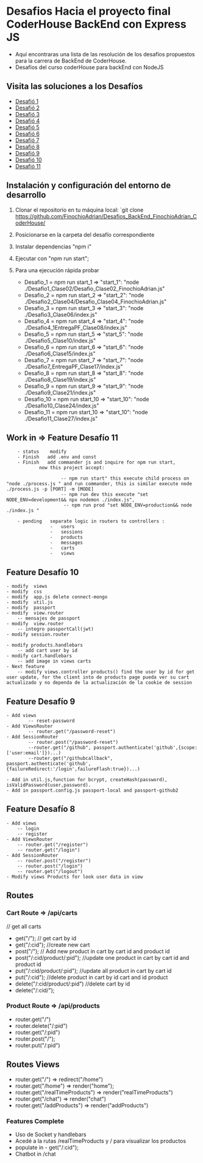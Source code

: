 # Desafios Hacia el proyecto final CoderHouse BackEnd con Express JS

- Aquí encontraras una lista de las resolución de los desafíos propuestos para la carrera de BackEnd de CoderHouse.
- Desafíos del curso coderHouse para backEnd con NodeJS

## Visita las soluciones a los Desafíos

- [Desafió 1](https://github.com/FinochioAdrian/Desafios_BackEnd_FinochioAdrian_CoderHouse/tree/main/Desafio1_Clase02)
- [Desafió 2](https://github.com/FinochioAdrian/Desafios_BackEnd_FinochioAdrian_CoderHouse/tree/main/Desafio2_Clase04)
- [Desafió 3](https://github.com/FinochioAdrian/Desafios_BackEnd_FinochioAdrian_CoderHouse/tree/main/Desafio3_Clase06)
- [Desafió 4](https://github.com/FinochioAdrian/Desafios_BackEnd_FinochioAdrian_CoderHouse/tree/main/Desafio4_1EntregaPF_Clase08)
- [Desafió 5](https://github.com/FinochioAdrian/Desafios_BackEnd_FinochioAdrian_CoderHouse/tree/main/Desafio5_Clase10)
- [Desafió 6](https://github.com/FinochioAdrian/Desafios_BackEnd_FinochioAdrian_CoderHouse/tree/main/Desafio6_Clase15)
- [Desafió 7](https://github.com/FinochioAdrian/Desafios_BackEnd_FinochioAdrian_CoderHouse/tree/main/Desafio7_EntregaPF_Clase17)
- [Desafió 8](https://github.com/FinochioAdrian/Desafios_BackEnd_FinochioAdrian_CoderHouse/tree/main/Desafio8_Clase19)
- [Desafió 9](https://github.com/FinochioAdrian/Desafios_BackEnd_FinochioAdrian_CoderHouse/tree/main/Desafio9_Clase21)
- [Desafió 10](https://github.com/FinochioAdrian/Desafios_BackEnd_FinochioAdrian_CoderHouse/tree/main/Desafio10_Clase24)
- [Desafió 11](https://github.com/FinochioAdrian/Desafios_BackEnd_FinochioAdrian_CoderHouse/tree/main/Desafio11_Clase27)

## Instalación y configuración del entorno de desarrollo

1. Clonar el repositorio en tu máquina local: `git clone <https://github.com/FinochioAdrian/Desafios_BackEnd_FinochioAdrian_CoderHouse/>

2. Posicionarse en la carpeta del desafío correspondiente

3. Instalar dependencias "npm i"

4. Ejecutar con "npm run start";

5. Para una ejecución rápida probar
     - Desafio_1 = npm run start_1 => "start_1": "node ./Desafio1_Clase02/Desafio_Clase02_FinochioAdrian.js"
     - Desafio_2 = npm run start_2 => "start_2": "node ./Desafio2_Clase04/Desafio_Clase04_FinochioAdrian.js"
     - Desafio_3 = npm run start_3 => "start_3": "node ./Desafio3_Clase06/index.js"
     - Desafio_4 = npm run start_4 => "start_4": "node ./Desafio4_1EntregaPF_Clase08/index.js"
     - Desafio_5 = npm run start_5 => "start_5": "node ./Desafio5_Clase10/index.js"
     - Desafio_6 = npm run start_6 => "start_6": "node ./Desafio6_Clase15/index.js"
     - Desafio_7 = npm run start_7 => "start_7": "node ./Desafio7_EntregaPF_Clase17/index.js"
     - Desafio_8 = npm run start_8 => "start_8": "node ./Desafio8_Clase19/index.js"
     - Desafio_9 = npm run start_9 => "start_9": "node ./Desafio9_Clase21/index.js"
     - Desafio_10 = npm run start_10 => "start_10": "node ./Desafio10_Clase24/index.js"
     - Desafio_11 = npm run start_10 => "start_10": "node ./Desafio11_Clase27/index.js"

## Work in => Feature Desafío 11


        - status    modify
        - Finish   add .env and const
        - Finish   add commander js and inquire for npm run start,
                now this project accept:
                
                        -- npm run start" this execute child process on "node ./process.js " and run commander, this is similar execute node ./process.js -p [PORT] -m [MODE]
                        -- npm run dev this execute "set NODE_ENV=development&& npx nodemon ./index.js",
                         -- npm run prod "set NODE_ENV=production&& node ./index.js "

        - pending   separate logic in routers to controllers :
                    -   users
                    -   sessions
                    -   products
                    -   messages
                    -   carts
                    -   views

## Feature Desafío 10

    - modify  views
    - modify  css
    - modify  app.js delete connect-mongo
    - modify  util.js
    - modify  passport
    - modify  view.router
        -- mensajes de passport
    - modify  view.router
        -- integro passportCall(jwt)
    - modify session.router
         
    - modify products.handlebars 
        -- add cart user by id
    - modify cart.handlebars
        -- add image in views carts
    - Next feature
        -- modify views.controller products() find the user by id for get user update, for the client into de products page pueda ver su cart actualizado y no dependa de la actualización de la cookie de session

## Feature Desafío 9

    - Add views
            -- reset-password
    - Add ViewsRouter
            -- router.get("/password-reset")
    - Add SessionRouter
            -- router.post("/password-reset")
            --router.get("/github", passport.authenticate('github',{scope:['user:email']})...)
            --router.get("/githubcallback", passport.authenticate('github',{failureRedirect:'/login',failureFlash:true})...)
    
    - Add in util.js,function for bcrypt, createHash(password), isValidPassword(user,password).
    - Add in passport.config.js passport-local and passport-github2

## Feature Desafío 8

    - Add views 
        -- login
        -- register 
    - Add ViewsRouter
        -- router.get("/register")
        -- router.get("/login")
    - Add SessionRouter
        -- router.post("/register")
        -- router.post("/login")
        -- router.get("/logout")
    - Modify views Products for look user data in view

## Routes

### Cart Route => /api/carts

// get all carts

- get("/");
// get cart by id
- get("/:cid");
//create new cart
- post("/");
// Add new product in cart by cart id and product id
- post("/:cid/product/:pid");
//update one product in cart by cart id and product id
- put("/:cid/product/:pid");
//update all product in cart by cart id
- put("/:cid");
//delete product in cart by  id cart and id product
- delete("/:cid/product/:pid")
//delete cart by id
- delete("/:cid/");

### Product Route => /api/products

- router.get("/")
- router.delete("/:pid")
- router.get("/:pid")
- router.post("/");
- router.put("/:pid")

## Routes Views

- router.get("/") => redirect("/home")
- router.get("/home") => render("home");
- router.get("/realTimeProducts") => render("realTimeProducts")
- router.get("/chat") => render("chat")
- router.get("/addProducts") => render("addProducts")

### Features Complete

- Uso de Socket y handlebars
- Acedé a la rutas /realTimeProducts y / para visualizar los productos
- populate in - get("/:cid");
- Chatbot in /chat
